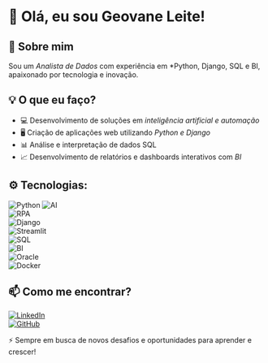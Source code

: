 # 👋 Olá, eu sou Geovane Leite!  

## 🚀 Sobre mim  
Sou um *Analista de Dados* com experiência em *Python, Django, SQL e BI, apaixonado por tecnologia e inovação.  

## 💡 O que eu faço?  
- 💻 Desenvolvimento de soluções em *inteligência artificial e automação*  
- 🖥 Criação de aplicações web utilizando *Python e Django*  
- 📊 Análise e interpretação de dados SQL  
- 📈 Desenvolvimento de relatórios e dashboards interativos com *BI*  

## ⚙️ Tecnologias:  
![Python](https://img.shields.io/badge/Python-3776AB?style=flat&logo=python&logoColor=white) ![AI](https://img.shields.io/badge/AI-FF6F00?style=flat&logo=tensorflow&logoColor=white)  
![RPA](https://img.shields.io/badge/RPA-0066FF?style=flat&logo=uipath&logoColor=white)  
![Django](https://img.shields.io/badge/Django-092E20?style=flat&logo=django&logoColor=white)  
![Streamlit](https://img.shields.io/badge/Streamlit-FF4B8B?style=flat&logo=streamlit&logoColor=white)  
![SQL](https://img.shields.io/badge/SQL-4479A1?style=flat&logo=sqlite&logoColor=white)  
![BI](https://img.shields.io/badge/BI-F8B800?style=flat&logo=powerbi&logoColor=white)  
![Oracle](https://img.shields.io/badge/Oracle-F80000?style=flat&logo=oracle&logoColor=white)  
![Docker](https://img.shields.io/badge/Docker-2496ED?style=flat&logo=docker&logoColor=white)

## 📫 Como me encontrar?  
[![LinkedIn](https://img.shields.io/badge/LinkedIn-geovane--leite-blue?style=flat&logo=linkedin)](https://www.linkedin.com/in/geovane-leite)  
[![GitHub](https://img.shields.io/badge/GitHub-geovane--leite-black?style=flat&logo=github)](https://github.com/geovane-leite)  

⚡ Sempre em busca de novos desafios e oportunidades para aprender e crescer!
